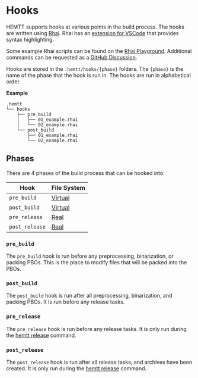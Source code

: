 # Hooks

HEMTT supports hooks at various points in the build process. The hooks are written using [Rhai](https://rhai.rs/). Rhai has an [extension for VSCode](https://marketplace.visualstudio.com/items?itemName=rhaiscript.vscode-rhai) that provides syntax highlighting.

Some example Rhai scripts can be found on the [Rhai Playground](https://rhai.rs/playground/stable/). Additional commands can be requested as a [GitHub Discussion](https://github.com/BrettMayson/HEMTT/discussions/categories/hook-commands).

Hooks are stored in the `.hemtt/hooks/{phase}` folders. The `{phase}` is the name of the phase that the hook is run in. The hooks are run in alphabetical order.

**Example**
```
.hemtt
└── hooks
    ├── pre_build
    │   ├── 01_example.rhai
    │   └── 02_example.rhai
    └── post_build
        ├── 01_example.rhai
        └── 02_example.rhai
```

## Phases

There are 4 phases of the build process that can be hooked into:

| Hook | File System |
| --- | --- |
| `pre_build` | [Virtual](#virtual) |
| `post_build` | [Virtual](#virtual) |
| `pre_release` | [Real](#real) |
| `post_release` | [Real](#real) |

### `pre_build`

The `pre_build` hook is run before any preprocessing, binarization, or packing PBOs. This is the place to modify files that will be packed into the PBOs.

### `post_build`

The `post_build` hook is run after all preprocessing, binarization, and packing PBOs. It is run before any release tasks.

### `pre_release`

The `pre_release` hook is run before any release tasks. It is only run during the [hemtt release](commands-release.md) command.

### `post_release`

The `post_release` hook is run after all release tasks, and archives have been created. It is only run during the [hemtt release](commands-release.md) command.
